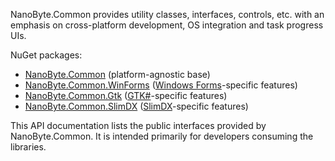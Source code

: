 NanoByte.Common provides utility classes, interfaces, controls, etc. with an emphasis on cross-platform development, OS integration and task progress UIs.

NuGet packages:
- [NanoByte.Common](https://www.nuget.org/packages/NanoByte.Common/) (platform-agnostic base)
- [NanoByte.Common.WinForms](https://www.nuget.org/packages/NanoByte.Common.WinForms/) ([Windows Forms](https://docs.microsoft.com/en-us/dotnet/framework/winforms/)-specific features)
- [NanoByte.Common.Gtk](https://www.nuget.org/packages/NanoByte.Common.Gtk/) ([GTK#](http://www.mono-project.com/GtkSharp/)-specific features)
- [NanoByte.Common.SlimDX](https://www.nuget.org/packages/NanoByte.Common.SlimDX/) ([SlimDX](http://slimdx.org/)-specific features)

This API documentation lists the public interfaces provided by NanoByte.Common. It is intended primarily for developers consuming the libraries.

